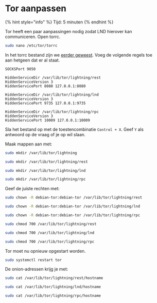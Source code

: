 # Tor aanpassen

{% hint style="info" %}
Tijd: 5 minuten
{% endhint %}

Tor heeft een paar aanpassingen nodig zodat LND hierover kan communiceren. Open torrc.

```bash
sudo nano /etc/tor/torrc
```

In het torrc bestand zijn we [eerder geweest](https://node.bitdeal.nl/raspberry-pi/tor). Voeg de volgende regels toe aan hetgeen dat er al staat.

```text
SOCKSPort 9050

HiddenServiceDir /var/lib/tor/lightning/rest
HiddenServiceVersion 3
HiddenServicePort 8080 127.0.0.1:8080

HiddenServiceDir /var/lib/tor/lightning/lnd
HiddenServiceVersion 3
HiddenServicePort 9735 127.0.0.1:9735

HiddenServiceDir /var/lib/tor/lightning/rpc
HiddenServiceVersion 3
HiddenServicePort 10009 127.0.0.1:10009
```

Sla het bestand op met de toestencombinatie `Control + X`. Geef `Y` als antwoord op de vraag of je op wil slaan.

Maak mappen aan met:

```bash
sudo mkdir /var/lib/tor/lightning
```

```bash
sudo mkdir /var/lib/tor/lightning/rest
```

```bash
sudo mkdir /var/lib/tor/lightning/lnd
```

```bash
sudo mkdir /var/lib/tor/lightning/rpc
```

Geef de juiste rechten met:

```bash
sudo chown -R debian-tor:debian-tor /var/lib/tor/lightning/rest
```

```bash
sudo chown -R debian-tor:debian-tor /var/lib/tor/lightning/lnd
```

```bash
sudo chown -R debian-tor:debian-tor /var/lib/tor/lightning/rpc
```

```bash
sudo chmod 700 /var/lib/tor/lightning/rest
```

```bash
sudo chmod 700 /var/lib/tor/lightning/lnd
```

```bash
sudo chmod 700 /var/lib/tor/lightning/rpc
```

Tor moet nu opnieuw opgestart worden.

```bash
sudo systemctl restart tor
```

De onion-adressen krijg je met:

```bash
sudo cat /var/lib/tor/lightning/rest/hostname
```

```bash
sudo cat /var/lib/tor/lightning/lnd/hostname
```

```bash
sudo cat /var/lib/tor/lightning/rpc/hostname
```
